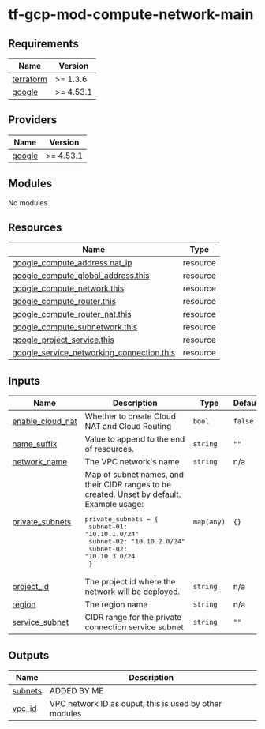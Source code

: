 # tf-gcp-mod-compute-network-main

<!-- BEGINNING OF PRE-COMMIT-TERRAFORM DOCS HOOK -->
## Requirements

| Name | Version |
|------|---------|
| <a name="requirement_terraform"></a> [terraform](#requirement\_terraform) | >= 1.3.6 |
| <a name="requirement_google"></a> [google](#requirement\_google) | >= 4.53.1 |

## Providers

| Name | Version |
|------|---------|
| <a name="provider_google"></a> [google](#provider\_google) | >= 4.53.1 |

## Modules

No modules.

## Resources

| Name | Type |
|------|------|
| [google_compute_address.nat_ip](https://registry.terraform.io/providers/hashicorp/google/latest/docs/resources/compute_address) | resource |
| [google_compute_global_address.this](https://registry.terraform.io/providers/hashicorp/google/latest/docs/resources/compute_global_address) | resource |
| [google_compute_network.this](https://registry.terraform.io/providers/hashicorp/google/latest/docs/resources/compute_network) | resource |
| [google_compute_router.this](https://registry.terraform.io/providers/hashicorp/google/latest/docs/resources/compute_router) | resource |
| [google_compute_router_nat.this](https://registry.terraform.io/providers/hashicorp/google/latest/docs/resources/compute_router_nat) | resource |
| [google_compute_subnetwork.this](https://registry.terraform.io/providers/hashicorp/google/latest/docs/resources/compute_subnetwork) | resource |
| [google_project_service.this](https://registry.terraform.io/providers/hashicorp/google/latest/docs/resources/project_service) | resource |
| [google_service_networking_connection.this](https://registry.terraform.io/providers/hashicorp/google/latest/docs/resources/service_networking_connection) | resource |

## Inputs

| Name | Description | Type | Default | Required |
|------|-------------|------|---------|:--------:|
| <a name="input_enable_cloud_nat"></a> [enable\_cloud\_nat](#input\_enable\_cloud\_nat) | Whether to create Cloud NAT and Cloud Routing | `bool` | `false` | no |
| <a name="input_name_suffix"></a> [name\_suffix](#input\_name\_suffix) | Value to append to the end of resources. | `string` | `""` | no |
| <a name="input_network_name"></a> [network\_name](#input\_network\_name) | The VPC network's name | `string` | n/a | yes |
| <a name="input_private_subnets"></a> [private\_subnets](#input\_private\_subnets) | Map of subnet names, and their CIDR ranges to be created. Unset by default.<br>Example usage:<pre>private_subnets = {<br>    subnet-01: "10.10.1.0/24"<br>    subnet-02: "10.10.2.0/24"<br>    subnet-02: "10.10.3.0/24<br>  }</pre> | `map(any)` | `{}` | no |
| <a name="input_project_id"></a> [project\_id](#input\_project\_id) | The project id where the network will be deployed. | `string` | n/a | yes |
| <a name="input_region"></a> [region](#input\_region) | The region name | `string` | n/a | yes |
| <a name="input_service_subnet"></a> [service\_subnet](#input\_service\_subnet) | CIDR range for the private connection service subnet | `string` | `""` | no |

## Outputs

| Name | Description |
|------|-------------|
| <a name="output_subnets"></a> [subnets](#output\_subnets) | ADDED BY ME |
| <a name="output_vpc_id"></a> [vpc\_id](#output\_vpc\_id) | VPC network ID as ouput, this is used by other modules |
<!-- END OF PRE-COMMIT-TERRAFORM DOCS HOOK -->

